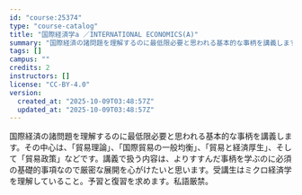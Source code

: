 ```yaml
---
id: "course:25374"
type: "course-catalog"
title: "国際経済学a ／INTERNATIONAL ECONOMICS(A)"
summary: "国際経済の諸問題を理解するのに最低限必要と思われる基本的な事柄を講義します。その中心は、「貿易理論」、「国際貿易の一般均衡」、「貿易と経済厚生」、そして「貿易政策」などです。講義で扱う内容は、よりすすんだ事柄を学ぶのに必須の基礎的事項なので…"
tags: []
campus: ""
credits: 2
instructors: []
license: "CC-BY-4.0"
version:
  created_at: "2025-10-09T03:48:57Z"
  updated_at: "2025-10-09T03:48:57Z"
---
```

国際経済の諸問題を理解するのに最低限必要と思われる基本的な事柄を講義します。その中心は、「貿易理論」、「国際貿易の一般均衡」、「貿易と経済厚生」、そして「貿易政策」などです。講義で扱う内容は、よりすすんだ事柄を学ぶのに必須の基礎的事項なので厳密な展開を心がけたいと思います。受講生はミクロ経済学を理解していること。予習と復習を求めます。私語厳禁。
